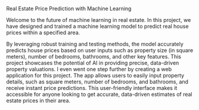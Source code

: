 Real Estate Price Prediction with Machine Learning

Welcome to the future of machine learning in real estate. In this project, we have designed and trained a machine learning model to predict real house prices within a specified area.

By leveraging robust training and testing methods, the model accurately predicts house prices based on user inputs such as property size (in square meters),
number of bedrooms, bathrooms, and other key features. 
This project showcases the potential of AI in providing precise, data-driven property valuations.
I even went one step further by creating a web application for this project. The app allows users to easily input property details, 
such as square meters, number of bedrooms, and bathrooms, and receive instant price predictions. 
This user-friendly interface makes it accessible for anyone looking to get accurate, data-driven estimates of real estate prices in their area.
